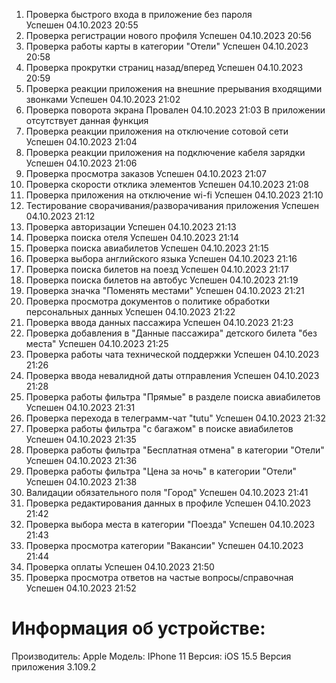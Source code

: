 1. Проверка быстрого входа в приложение без пароля  
Успешен 
04.10.2023 20:55
2. Проверка регистрации нового профиля
Успешен 
04.10.2023 20:56
3. Проверка работы карты в категории "Отели"
Успешен 
04.10.2023 20:58
4. Проверка прокрутки страниц назад/вперед
Успешен 
04.10.2023 20:59
5. Проверка реакции приложения на внешние прерывания входящими звонками
Успешен 
04.10.2023 21:02
6. Проверка поворота экрана
Провален
04.10.2023 21:03
В приложении отсутствует данная функция
7. Проверка реакции приложения на отключение сотовой сети
Успешен 
04.10.2023 21:04
8. Проверка реакции приложения на подключение кабеля зарядки
Успешен 
04.10.2023 21:06
9. Проверка просмотра заказов
Успешен 
04.10.2023 21:07
10. Проверка скорости отклика элементов
Успешен 
04.10.2023 21:08
11. Проверка приложения на отключение wi-fi
Успешен 
04.10.2023 21:10
12. Тестирование сворачивания/разворачивания приложения
Успешен 
04.10.2023 21:12
13. Проверка авторизации
Успешен 
04.10.2023 21:13
14. Проверка поиска отеля
Успешен 
04.10.2023 21:14
15. Проверка поиска авиабилетов
Успешен 
04.10.2023 21:15
16. Проверка выбора английского языка
Успешен 
04.10.2023 21:16
17. Проверка поиска билетов на поезд
Успешен 
04.10.2023 21:17
18. Проверка поиска билетов на автобус
Успешен 
04.10.2023 21:19
19. Проверка значка "Поменять местами"
Успешен 
04.10.2023 21:21
20. Проверка просмотра документов о политике обработки персональных данных
Успешен 
04.10.2023 21:22
21. Проверка ввода данных пассажира
Успешен 
04.10.2023 21:23
22. Проверка добавления в "Данные пассажира" детского билета "без места"
Успешен 
04.10.2023 21:25
23. Проверка работы чата технической поддержки
Успешен 
04.10.2023 21:26
24. Проверка ввода невалидной даты отправления
Успешен 
04.10.2023 21:28
25. Проверка работы фильтра "Прямые" в разделе поиска авиабилетов
Успешен 
04.10.2023 21:31
26. Проверка перехода в телеграмм-чат "tutu"
Успешен 
04.10.2023 21:32
27. Проверка работы фильтра "с багажом" в поиске авиабилетов
Успешен 
04.10.2023 21:35
28. Проверка работы фильтра "Бесплатная отмена" в категории "Отели"
Успешен 
04.10.2023 21:36
29. Проверка работы фильтра "Цена за ночь" в категории "Отели"
Успешен 
04.10.2023 21:38
30. Валидации обязательного поля "Город" 
Успешен 
04.10.2023 21:41
31. Проверка редактирования данных в профиле
Успешен 
04.10.2023 21:42
32. Проверка выбора места в категории "Поезда"
Успешен 
04.10.2023 21:43
33. Проверка просмотра категории "Вакансии"
Успешен 
04.10.2023 21:44
34. Проверка оплаты
Успешен 
04.10.2023 21:50
35. Проверка просмотра ответов на частые вопросы/справочная
Успешен 
04.10.2023 21:52


# Информация об устройстве:
Производитель: Apple
Модель: IPhone 11
Версия: iOS 15.5
Версия приложения 3.109.2